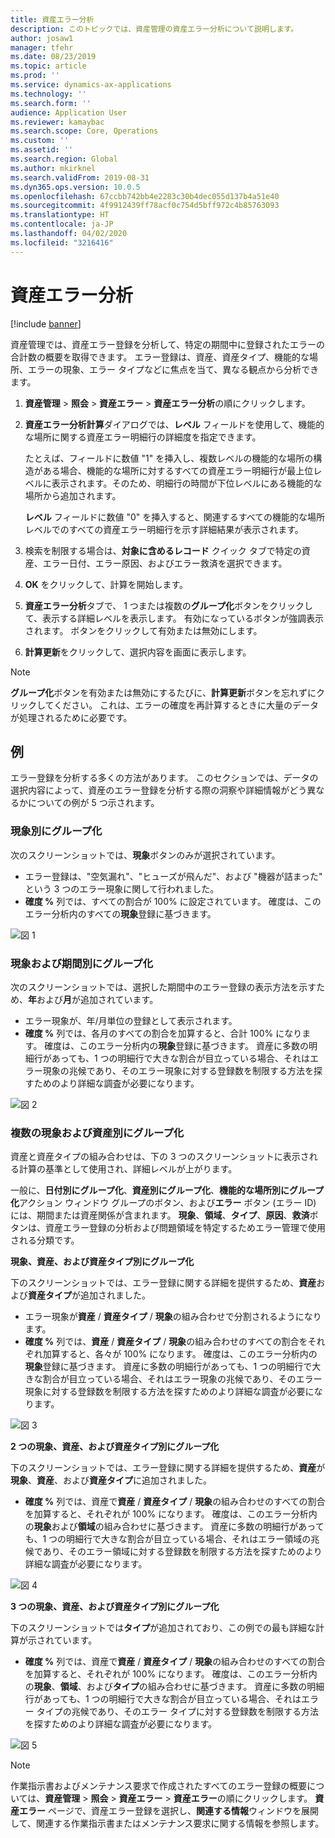 ```yaml
---
title: 資産エラー分析
description: このトピックでは、資産管理の資産エラー分析について説明します。
author: josaw1
manager: tfehr
ms.date: 08/23/2019
ms.topic: article
ms.prod: ''
ms.service: dynamics-ax-applications
ms.technology: ''
ms.search.form: ''
audience: Application User
ms.reviewer: kamaybac
ms.search.scope: Core, Operations
ms.custom: ''
ms.assetid: ''
ms.search.region: Global
ms.author: mkirknel
ms.search.validFrom: 2019-08-31
ms.dyn365.ops.version: 10.0.5
ms.openlocfilehash: 67ccbb742bb4e2283c30b4dec055d137b4a51e40
ms.sourcegitcommit: 4f9912439ff78acf0c754d5bff972c4b85763093
ms.translationtype: HT
ms.contentlocale: ja-JP
ms.lasthandoff: 04/02/2020
ms.locfileid: "3216416"
---
```

# <a name="asset-fault-analysis"></a>資産エラー分析

[!include [banner](../../includes/banner.md)]

 

資産管理では、資産エラー登録を分析して、特定の期間中に登録されたエラーの合計数の概要を取得できます。 エラー登録は、資産、資産タイプ、機能的な場所、エラーの現象、エラー タイプなどに焦点を当て、異なる観点から分析できます。

1. **資産管理** > **照会** > **資産エラー** > **資産エラー分析**の順にクリックします。

2. **資産エラー分析計算**ダイアログでは、**レベル** フィールドを使用して、機能的な場所に関する資産エラー明細行の詳細度を指定できます。 

    たとえば、フィールドに数値 "1" を挿入し、複数レベルの機能的な場所の構造がある場合、機能的な場所に対するすべての資産エラー明細行が最上位レベルに表示されます。そのため、明細行の時間が下位レベルにある機能的な場所から追加されます。 
        
    **レベル** フィールドに数値 "0" を挿入すると、関連するすべての機能的な場所レベルでのすべての資産エラー明細行を示す詳細結果が表示されます。

3. 検索を制限する場合は、**対象に含めるレコード** クイック タブで特定の資産、エラー日付、エラー原因、およびエラー救済を選択できます。

4. **OK** をクリックして、計算を開始します。

5. **資産エラー分析**タブで、 1 つまたは複数の**グループ化**ボタンをクリックして、表示する詳細レベルを表示します。 有効になっているボタンが強調表示されます。 ボタンをクリックして有効または無効にします。

6. **計算更新**をクリックして、選択内容を画面に表示します。 

>[!NOTE]
>**グループ化**ボタンを有効または無効にするたびに、**計算更新**ボタンを忘れずにクリックしてください。 これは、エラーの確度を再計算するときに大量のデータが処理されるために必要です。

## <a name="examples"></a>例

エラー登録を分析する多くの方法があります。 このセクションでは、データの選択内容によって、資産のエラー登録を分析する際の洞察や詳細情報がどう異なるかについての例が 5 つ示されます。

### <a name="group-by-symptoms"></a>現象別にグループ化

次のスクリーンショットでは、**現象**ボタンのみが選択されています。

- エラー登録は、"空気漏れ"、"ヒューズが飛んだ"、および "機器が詰まった" という 3 つのエラー現象に関して行われました。  
- **確度 %** 列では、すべての割合が 100% に設定されています。 確度は、このエラー分析内のすべての**現象**登録に基づきます。

![図 1](media/06-controlling-and-reporting.png)

### <a name="group-by-symptoms-and-time-period"></a>現象および期間別にグループ化

次のスクリーンショットでは、選択した期間中のエラー登録の表示方法を示すため、**年**および**月**が追加されています。

- エラー現象が、年/月単位の登録として表示されます。  
- **確度 %** 列では、各月のすべての割合を加算すると、合計 100% になります。 確度は、このエラー分析内の**現象**登録に基づきます。 資産に多数の明細行があっても、1 つの明細行で大きな割合が目立っている場合、それはエラー現象の兆候であり、そのエラー現象に対する登録数を制限する方法を探すためのより詳細な調査が必要になります。

![図 2](media/07-controlling-and-reporting.png)

### <a name="group-by-multiple-symptoms-and-assets"></a>複数の現象および資産別にグループ化

資産と資産タイプの組み合わせは、下の 3 つのスクリーンショットに表示される計算の基準として使用され、詳細レベルが上がります。  

一般に、**日付別にグループ化**、**資産別にグループ化**、**機能的な場所別にグループ化**アクション ウィンドウ グループのボタン、および**エラー** ボタン (エラー ID) には、期間または資産関係が含まれます。 **現象**、**領域**、**タイプ**、**原因**、**救済**ボタンは、資産エラー登録の分析および問題領域を特定するためエラー管理で使用される分類です。  

**現象、資産、および資産タイプ別にグループ化**

下のスクリーンショットでは、エラー登録に関する詳細を提供するため、**資産**および**資産タイプ**が追加されました。

- エラー現象が**資産** / **資産タイプ** / **現象**の組み合わせで分割されるようになります。  
- **確度 %** 列では、**資産** / **資産タイプ** / **現象**の組み合わせのすべての割合をそれぞれ加算すると、各々が 100% になります。 確度は、このエラー分析内の**現象**登録に基づきます。 資産に多数の明細行があっても、1 つの明細行で大きな割合が目立っている場合、それはエラー現象の兆候であり、そのエラー現象に対する登録数を制限する方法を探すためのより詳細な調査が必要になります。

![図 3](media/08-controlling-and-reporting.png)

**2 つの現象、資産、および資産タイプ別にグループ化**

下のスクリーンショットでは、エラー登録に関する詳細を提供するため、**資産**が**現象**、**資産**、および**資産タイプ**に追加されました。

- **確度 %** 列では、資産で**資産** / **資産タイプ** / **現象**の組み合わせのすべての割合を加算すると、それぞれが 100% になります。 確度は、このエラー分析内の**現象**および**領域**の組み合わせに基づきます。 資産に多数の明細行があっても、1 つの明細行で大きな割合が目立っている場合、それはエラー領域の兆候であり、そのエラー領域に対する登録数を制限する方法を探すためのより詳細な調査が必要になります。  

![図 4](media/09-controlling-and-reporting.png)

**3 つの現象、資産、および資産タイプ別にグループ化**

下のスクリーンショットでは**タイプ**が追加されており、この例での最も詳細な計算が示されています。
 
- **確度 %** 列では、資産で**資産** / **資産タイプ** / **現象**の組み合わせのすべての割合を加算すると、それぞれが 100% になります。 確度は、このエラー分析内の**現象**、**領域**、および**タイプ**の組み合わせに基づきます。 資産に多数の明細行があっても、1 つの明細行で大きな割合が目立っている場合、それはエラー タイプの兆候であり、そのエラー タイプに対する登録数を制限する方法を探すためのより詳細な調査が必要になります。

![図 5](media/10-controlling-and-reporting.png)


>[!NOTE]
>作業指示書およびメンテナンス要求で作成されたすべてのエラー登録の概要については、**資産管理** > **照会** > **資産エラー** > **資産エラー**の順にクリックします。 **資産エラー** ページで、資産エラー登録を選択し、**関連する情報**ウィンドウを展開して、関連する作業指示書またはメンテナンス要求に関する情報を参照します。

